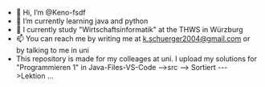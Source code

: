- 👋 Hi, I’m @Keno-fsdf
- 🌱 I’m currently learning java and python
- 💞️ I currently study "Wirtschaftsinformatik" at the THWS in Würzburg
- 📫 You can reach me by writing me at k.schuerger2004@gmail.com or by talking to me in uni
- This repository is made for my colleages at uni. I upload my solutions for "Programmieren 1" in Java-Files-VS-Code -->src --> Sortiert --->Lektion ...





